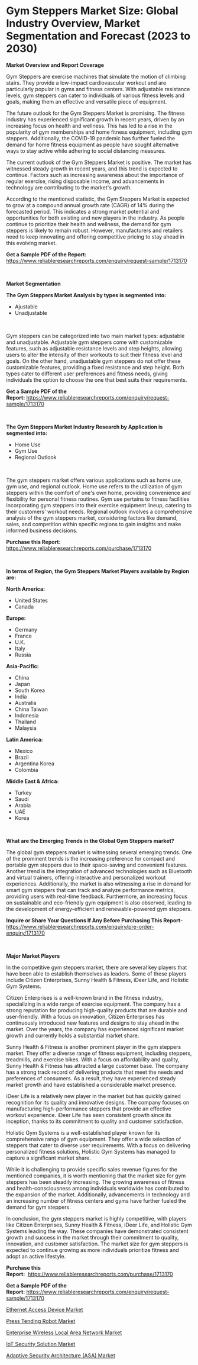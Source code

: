 <p><h1>Gym Steppers Market Size: Global Industry Overview, Market Segmentation and Forecast (2023 to 2030)</h1></p><p><strong>Market Overview and Report Coverage</strong></p>
<p><p>Gym Steppers are exercise machines that simulate the motion of climbing stairs. They provide a low-impact cardiovascular workout and are particularly popular in gyms and fitness centers. With adjustable resistance levels, gym steppers can cater to individuals of various fitness levels and goals, making them an effective and versatile piece of equipment.</p><p>The future outlook for the Gym Steppers Market is promising. The fitness industry has experienced significant growth in recent years, driven by an increasing focus on health and wellness. This has led to a rise in the popularity of gym memberships and home fitness equipment, including gym steppers. Additionally, the COVID-19 pandemic has further fueled the demand for home fitness equipment as people have sought alternative ways to stay active while adhering to social distancing measures.</p><p>The current outlook of the Gym Steppers Market is positive. The market has witnessed steady growth in recent years, and this trend is expected to continue. Factors such as increasing awareness about the importance of regular exercise, rising disposable income, and advancements in technology are contributing to the market's growth.</p><p>According to the mentioned statistic, the Gym Steppers Market is expected to grow at a compound annual growth rate (CAGR) of 14% during the forecasted period. This indicates a strong market potential and opportunities for both existing and new players in the industry. As people continue to prioritize their health and wellness, the demand for gym steppers is likely to remain robust. However, manufacturers and retailers need to keep innovating and offering competitive pricing to stay ahead in this evolving market.</p></p>
<p><strong>Get a Sample PDF of the Report:</strong> <a href="https://www.reliableresearchreports.com/enquiry/request-sample/1713170">https://www.reliableresearchreports.com/enquiry/request-sample/1713170</a></p>
<p>&nbsp;</p>
<p><strong>Market Segmentation</strong></p>
<p><strong>The Gym Steppers Market Analysis by types is segmented into:</strong></p>
<p><ul><li>Ajustable</li><li>Unadjustable</li></ul></p>
<p>&nbsp;</p>
<p><p>Gym steppers can be categorized into two main market types: adjustable and unadjustable. Adjustable gym steppers come with customizable features, such as adjustable resistance levels and step heights, allowing users to alter the intensity of their workouts to suit their fitness level and goals. On the other hand, unadjustable gym steppers do not offer these customizable features, providing a fixed resistance and step height. Both types cater to different user preferences and fitness needs, giving individuals the option to choose the one that best suits their requirements.</p></p>
<p><strong>Get a Sample PDF of the Report:</strong>&nbsp;<a href="https://www.reliableresearchreports.com/enquiry/request-sample/1713170">https://www.reliableresearchreports.com/enquiry/request-sample/1713170</a></p>
<p>&nbsp;</p>
<p><strong>The Gym Steppers Market Industry Research by Application is segmented into:</strong></p>
<p><ul><li>Home Use</li><li>Gym Use</li><li>Regional Outlook</li></ul></p>
<p>&nbsp;</p>
<p><p>The gym steppers market offers various applications such as home use, gym use, and regional outlook. Home use refers to the utilization of gym steppers within the comfort of one's own home, providing convenience and flexibility for personal fitness routines. Gym use pertains to fitness facilities incorporating gym steppers into their exercise equipment lineup, catering to their customers' workout needs. Regional outlook involves a comprehensive analysis of the gym steppers market, considering factors like demand, sales, and competition within specific regions to gain insights and make informed business decisions.</p></p>
<p><strong>Purchase this Report:</strong>&nbsp; <a href="https://www.reliableresearchreports.com/purchase/1713170">https://www.reliableresearchreports.com/purchase/1713170</a></p>
<p>&nbsp;</p>
<p><strong>In terms of Region, the Gym Steppers Market Players available by Region are:</strong></p>
<p>
    <p> <strong> North America: </strong>
        <ul>
            <li>United States</li>
            <li>Canada</li>
        </ul>
        </p> 
    <p> <strong> Europe: </strong>
        <ul>
            <li>Germany</li>
            <li>France</li>
            <li>U.K.</li>
            <li>Italy</li>
            <li>Russia</li>
        </ul>
        </p> 
    <p> <strong> Asia-Pacific: </strong>
        <ul>
            <li>China</li>
            <li>Japan</li>
            <li>South Korea</li>
            <li>India</li>
            <li>Australia</li>
            <li>China Taiwan</li>
            <li>Indonesia</li>
            <li>Thailand</li>
            <li>Malaysia</li>
        </ul>
        </p> 
    <p> <strong> Latin America: </strong>
        <ul>
            <li>Mexico</li>
            <li>Brazil</li>
            <li>Argentina Korea</li>
            <li>Colombia</li>
        </ul>
        </p> 
    <p> <strong> Middle East & Africa: </strong>
        <ul>
            <li>Turkey</li>
            <li>Saudi</li>
            <li>Arabia</li>
            <li>UAE</li>
            <li>Korea</li>
        </ul>
    </p>
    </p>
<p>&nbsp;</p>
<p><strong>What are the Emerging Trends in the Global Gym Steppers market?</strong></p>
<p><p>The global gym steppers market is witnessing several emerging trends. One of the prominent trends is the increasing preference for compact and portable gym steppers due to their space-saving and convenient features. Another trend is the integration of advanced technologies such as Bluetooth and virtual trainers, offering interactive and personalized workout experiences. Additionally, the market is also witnessing a rise in demand for smart gym steppers that can track and analyze performance metrics, providing users with real-time feedback. Furthermore, an increasing focus on sustainable and eco-friendly gym equipment is also observed, leading to the development of energy-efficient and renewable-powered gym steppers.</p></p>
<p><strong>Inquire or Share Your Questions If Any Before Purchasing This Report</strong>- <a href="https://www.reliableresearchreports.com/enquiry/pre-order-enquiry/1713170">https://www.reliableresearchreports.com/enquiry/pre-order-enquiry/1713170</a></p>
<p>&nbsp;</p>
<p><strong>Major Market Players</strong></p>
<p><p>In the competitive gym steppers market, there are several key players that have been able to establish themselves as leaders. Some of these players include Citizen Enterprises, Sunny Health & Fitness, iDeer Life, and Holistic Gym Systems.</p><p>Citizen Enterprises is a well-known brand in the fitness industry, specializing in a wide range of exercise equipment. The company has a strong reputation for producing high-quality products that are durable and user-friendly. With a focus on innovation, Citizen Enterprises has continuously introduced new features and designs to stay ahead in the market. Over the years, the company has experienced significant market growth and currently holds a substantial market share.</p><p>Sunny Health & Fitness is another prominent player in the gym steppers market. They offer a diverse range of fitness equipment, including steppers, treadmills, and exercise bikes. With a focus on affordability and quality, Sunny Health & Fitness has attracted a large customer base. The company has a strong track record of delivering products that meet the needs and preferences of consumers. As a result, they have experienced steady market growth and have established a considerable market presence.</p><p>iDeer Life is a relatively new player in the market but has quickly gained recognition for its quality and innovative designs. The company focuses on manufacturing high-performance steppers that provide an effective workout experience. iDeer Life has seen consistent growth since its inception, thanks to its commitment to quality and customer satisfaction.</p><p>Holistic Gym Systems is a well-established player known for its comprehensive range of gym equipment. They offer a wide selection of steppers that cater to diverse user requirements. With a focus on delivering personalized fitness solutions, Holistic Gym Systems has managed to capture a significant market share.</p><p>While it is challenging to provide specific sales revenue figures for the mentioned companies, it is worth mentioning that the market size for gym steppers has been steadily increasing. The growing awareness of fitness and health-consciousness among individuals worldwide has contributed to the expansion of the market. Additionally, advancements in technology and an increasing number of fitness centers and gyms have further fueled the demand for gym steppers.</p><p>In conclusion, the gym steppers market is highly competitive, with players like Citizen Enterprises, Sunny Health & Fitness, iDeer Life, and Holistic Gym Systems leading the way. These companies have demonstrated consistent growth and success in the market through their commitment to quality, innovation, and customer satisfaction. The market size for gym steppers is expected to continue growing as more individuals prioritize fitness and adopt an active lifestyle.</p></p>
<p><strong>Purchase this Report:</strong>&nbsp;&nbsp;<a href="https://www.reliableresearchreports.com/purchase/1713170">https://www.reliableresearchreports.com/purchase/1713170</a></p>
<p></p>
<p><strong>Get a Sample PDF of the Report:</strong>&nbsp;<a href="https://www.reliableresearchreports.com/enquiry/request-sample/1713170">https://www.reliableresearchreports.com/enquiry/request-sample/1713170</a></p>
<p><p><a href="https://medium.com/@noelkunzei1/ethernet-access-device-market-the-key-to-successful-business-strategy-forecast-till-2030-54d78d95a592">Ethernet Access Device Market</a></p><p><a href="https://issuu.com/reportprime-2/docs/press-tending-robot-market-size-2030.pptx?fr=xKAE9_zU1NQ">Press Tending Robot Market</a></p><p><a href="https://github.com/Chiragrp23/Market-Research-Report-List-1/blob/main/enterprise-wireless-local-area-network-market.md">Enterprise Wireless Local Area Network Market</a></p><p><a href="https://github.com/Chiragrp22/Market-Research-Report-List-1/blob/main/iot-security-solution-market.md">IoT Security Solution Market</a></p><p><a href="https://medium.com/@lorenzmayer1995/adaptive-security-architecture-asa-market-comprehensive-assessment-by-type-application-and-533f6a2bcec2">Adaptive Security Architecture (ASA) Market</a></p></p>